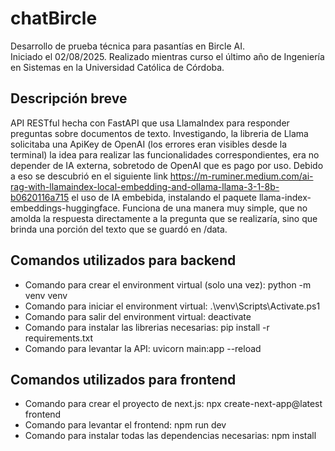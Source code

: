 # chatBircle

Desarrollo de prueba técnica para pasantías en Bircle AI.  
Iniciado el 02/08/2025.
Realizado mientras curso el último año de Ingeniería en Sistemas en la Universidad Católica de Córdoba.


## Descripción breve
API RESTful hecha con FastAPI que usa LlamaIndex para responder preguntas sobre documentos de texto.
Investigando, la libreria de Llama solicitaba una ApiKey de OpenAI (los errores eran visibles desde la terminal) la idea para realizar las funcionalidades correspondientes, era no depender de IA externa, sobretodo de OpenAI que es pago por uso. Debido a eso se descubrió en el siguiente link https://m-ruminer.medium.com/ai-rag-with-llamaindex-local-embedding-and-ollama-llama-3-1-8b-b0620116a715 el uso de IA embebida, instalando el paquete llama-index-embeddings-huggingface. Funciona de una manera muy simple, que no amolda la respuesta directamente a la pregunta que se realizaría, sino que brinda una porción del texto que se guardó en /data.

## Comandos utilizados para backend
- Comando para crear el environment virtual (solo una vez): python -m venv venv
- Comando para iniciar el environment virtual: .\venv\Scripts\Activate.ps1
- Comando para salir del environment virtual: deactivate
- Comando para instalar las librerias necesarias: pip install -r requirements.txt
- Comando para levantar la API: uvicorn main:app --reload

## Comandos utilizados para frontend
- Comando para crear el proyecto de next.js: npx create-next-app@latest frontend
- Comando para levantar el frontend: npm run dev
- Comando para instalar todas las dependencias necesarias: npm install